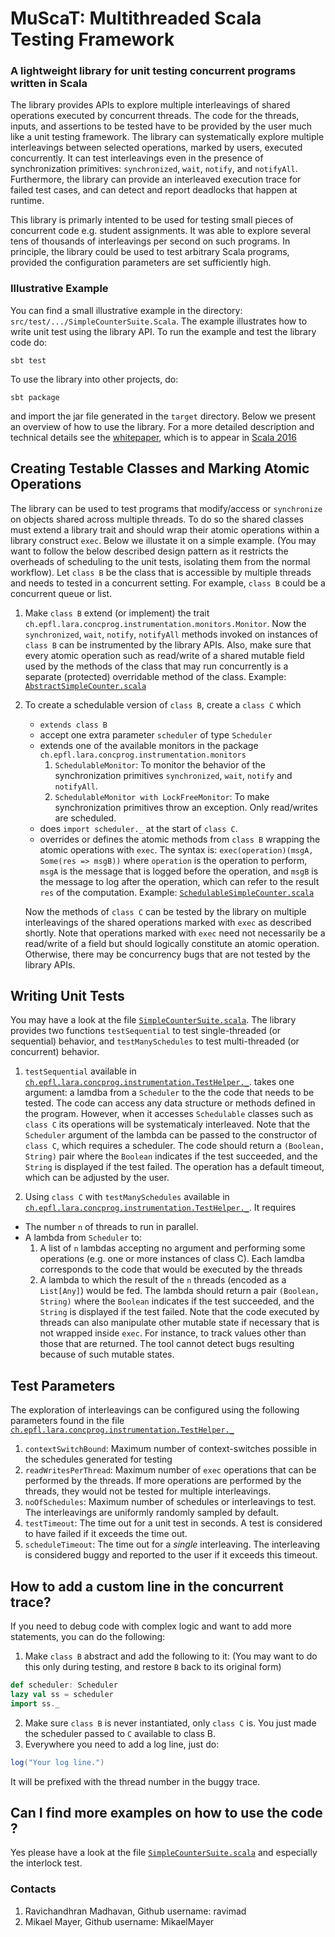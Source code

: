 # MuScaT: Multithreaded Scala Testing Framework

### A lightweight library for unit testing concurrent programs written in Scala

The library provides APIs to explore multiple interleavings of shared operations executed by concurrent threads. 
The code for the threads, inputs, and assertions to be tested have to be provided by the user much like a unit testing 
framework. The library can systematically explore multiple interleavings between selected operations, marked by
users, executed concurrently.
It can test interleavings even in the presence of synchronization primitives: `synchronized`, `wait`, `notify`, and `notifyAll`.
Furthermore, the library can provide an interleaved execution trace for failed test cases, and 
can detect and report deadlocks that happen at runtime.

This library is primarly intented to be used for testing small pieces of concurrent code e.g. student assignments.
It was able to explore several tens of thousands of interleavings per second on such programs.
In principle, the library could be used to test arbitrary Scala programs, provided the configuration parameters are 
set sufficiently high.

### Illustrative Example 

You can find a small illustrative example in the directory: `src/test/.../SimpleCounterSuite.Scala`.
The example illustrates how to write unit test using the library API. 
To run the example and test the library code do:

    sbt test

To use the library into other projects, do:

    sbt package

and import the jar file generated in the `target` directory.
Below we present an overview of how to use the library.
For a more detailed description and technical details see the [whitepaper](https://lara.epfl.ch/~kandhada/MuScaT), which is to appear in 
[Scala 2016](http://conf.researchr.org/track/scala-2016/scala-2016)

## Creating Testable Classes and Marking Atomic Operations

The library can be used to test programs that modify/access or `synchronize` on objects shared across multiple threads.
To do so the shared classes must extend a library trait and should wrap their atomic operations within a 
library construct `exec`.
Below we illustate it on a simple example. (You may want to follow the below described design pattern as it restricts 
the overheads of scheduling to the unit tests, isolating them from the normal workflow).
Let `class B` be the class that is accessible by multiple threads and needs to tested in a concurrent setting.
For example, `class B` could be a concurrent queue or list.
   
1. Make `class B` extend (or implement) the trait `ch.epfl.lara.concprog.instrumentation.monitors.Monitor`.
   Now the `synchronized`, `wait`, `notify`, `notifyAll` methods invoked on instances of `class B` can be instrumented
   by the library APIs.
   Also, make sure that every atomic operation such as read/write of a shared mutable field used by the methods of the class 
   that may run concurrently is a separate (protected) overridable method of the class.
   Example: [`AbstractSimpleCounter.scala`](src/main/scala/ch/epfl/lara/concprog/AbstractSimpleCounter.scala)
   
2. To create a schedulable version of `class B`, create a `class C` which
   * `extends class B` 
   * accept one extra parameter `scheduler` of type `Scheduler`
   * extends one of the available monitors in the package `ch.epfl.lara.concprog.instrumentation.monitors`
     1. `SchedulableMonitor`: To monitor the behavior of the synchronization primitives `synchronized`, `wait`, `notify` and `notifyAll`.
     2. `SchedulableMonitor with LockFreeMonitor`: To make synchronization primitives throw an exception. Only read/writes are scheduled.
   * does `import scheduler._` at the start of `class C`.
   * overrides or defines the atomic methods from `class B` wrapping the atomic operations with `exec`.
     The syntax is: `exec(operation)(msgA, Some(res => msgB))` where `operation` is the operation to perform, `msgA` is the message that is logged before the operation, 
     and `msgB` is the message to log after the operation, which can refer to the result `res` of the computation. 
   Example: [`SchedulableSimpleCounter.scala`](src/main/scala/ch/epfl/lara/concprog/SchedulableSimpleCounter.scala)

   Now the methods of `class C` can be tested by the library on multiple interleavings of the shared operations marked with `exec` as described shortly. 
   Note that operations marked with `exec` need not necessarily be a read/write of a field but should 
   logically constitute an atomic operation. Otherwise, there may be concurrency bugs that are not tested by the library APIs.

## Writing Unit Tests

You may have a look at the file  [`SimpleCounterSuite.scala`](src/test/scala/ch/epfl/lara/concprog/SimpleCounterSuite.scala).
The library provides two functions `testSequential`  to test single-threaded (or sequential) behavior, and `testManySchedules` to
test multi-threaded (or concurrent) behavior.

1. `testSequential` available in [`ch.epfl.lara.concprog.instrumentation.TestHelper._`](src/test/scala/ch/epfl/lara/concprog/instrumentation/TestHelper.scala).
    takes one argument: a lamdba from a `Scheduler` to  the the code that needs to be tested. The code can access any data structure or methods defined in the program. However, when it accesses `Schedulable` classes such as `class C` its operations will be systematicaly interleaved.
    Note that the `Scheduler` argument of the lambda can be passed to the constructor of `class C`, which requires a scheduler.
    The code should return a `(Boolean, String)` pair where the `Boolean` indicates if the test succeeded, and the `String` is displayed if the test failed.
    The operation has a default timeout, which can be adjusted by the user.

3. Using `class C` with `testManySchedules` available in [`ch.epfl.lara.concprog.instrumentation.TestHelper._`](src/test/scala/ch/epfl/lara/concprog/instrumentation/TestHelper.scala).
  It requires 
  * The number `n` of threads to run in parallel.
  * A lambda from `Scheduler` to:
    1. A list of `n` lambdas accepting no argument and performing some operations (e.g. one or more instances of class C). 
	Each lamdba corresponds to the code that would be executed by the threads
    2. A lambda to which  the result of the `n` threads (encoded as a `List[Any]`) would be fed. The lambda should return a pair `(Boolean, String)` 
	where the `Boolean` indicates if the test succeeded, and the `String` is displayed if the test failed.
	Note that the code executed by threads can also manipulate other mutable state if necessary that is not wrapped inside `exec`. 
	For instance, to track values other than those that are returned. The tool cannot detect bugs resulting because of such mutable states.

## Test Parameters

The exploration of interleavings can be configured using the following parameters found in the file [`ch.epfl.lara.concprog.instrumentation.TestHelper._`](src/test/scala/ch/epfl/lara/concprog/instrumentation/TestHelper.scala)

1. `contextSwitchBound`: Maximum number of context-switches possible in the schedules generated for testing
2. `readWritesPerThread`: Maximum number of `exec` operations that can be performed by the threads. If more operations are performed by the threads, they would not be tested for multiple interleavings.
3. `noOfSchedules`: Maximum number of schedules or interleavings to test. The interleavings are uniformly randomly sampled by default.
4. `testTimeout`: The time out for a unit test in seconds. A test is considered to have failed if it exceeds the time out.
5. `scheduleTimeout`: The time out for a _single_ interleaving. The interleaving is considered buggy and reported to the user if it exceeds this timeout.

## How to add a custom line in the concurrent trace?

If you need to debug code with complex logic and want to add more statements, you can do the following:

1. Make `class B` abstract and add the following to it: 
(You may want to do this only during testing, and restore `B` back to its original form)
```scala
def scheduler: Scheduler
lazy val ss = scheduler
import ss._
```
2. Make sure `class B` is never instantiated, only `class C` is. You just made the scheduler passed to `C` available to class B.
3. Everywhere you need to add a log line, just do:
```scala
log("Your log line.")
```
It will be prefixed with the thread number in the buggy trace.

## Can I find more examples on how to use the code ?

Yes please have a look at the file [`SimpleCounterSuite.scala`](src/test/scala/ch/epfl/lara/concprog/SimpleCounterSuite.scala) and especially the interlock test.

### Contacts

1. Ravichandhran Madhavan, Github username: ravimad
2. Mikael Mayer, Github username: MikaelMayer
